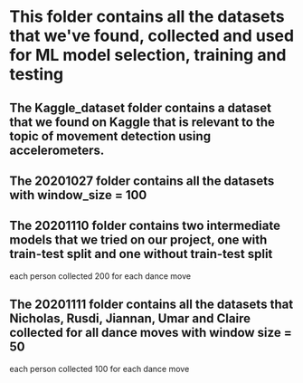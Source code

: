 # This folder contains all the datasets that we've found, collected and used for ML model selection, training and testing

## The **Kaggle_dataset** folder contains a dataset that we found on Kaggle that is relevant to the topic of movement detection using accelerometers. 

## The **20201027** folder contains all the datasets with window_size = 100

## The **20201110** folder contains two intermediate models that we tried on our project, one with train-test split and one without train-test split
each person collected 200 for each dance move

## The **20201111** folder contains all the datasets that Nicholas, Rusdi, Jiannan, Umar and Claire collected for all dance moves with window size = 50
each person collected 100 for each dance move
 

